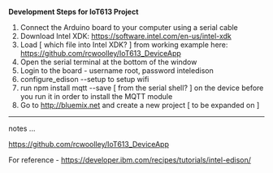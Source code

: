 **Development Steps for IoT613 Project**

1. Connect the Arduino board to your computer using a serial cable
2. Download Intel XDK: https://software.intel.com/en-us/intel-xdk
3. Load [ which file into Intel XDK? ] from working example here: https://github.com/rcwoolley/IoT613_DeviceApp
4. Open the serial terminal at the bottom of the window
5. Login to the board - username root, password inteledison
6. configure_edison --setup to setup wifi
7. run npm install mqtt --save [ from the serial shell? ] on the device before you run it in order to install the MQTT module
8. Go to http://bluemix.net and create a new project [ to be expanded on ]

- - - - - - - 

notes ...

https://github.com/rcwoolley/IoT613_DeviceApp

For reference - https://developer.ibm.com/recipes/tutorials/intel-edison/